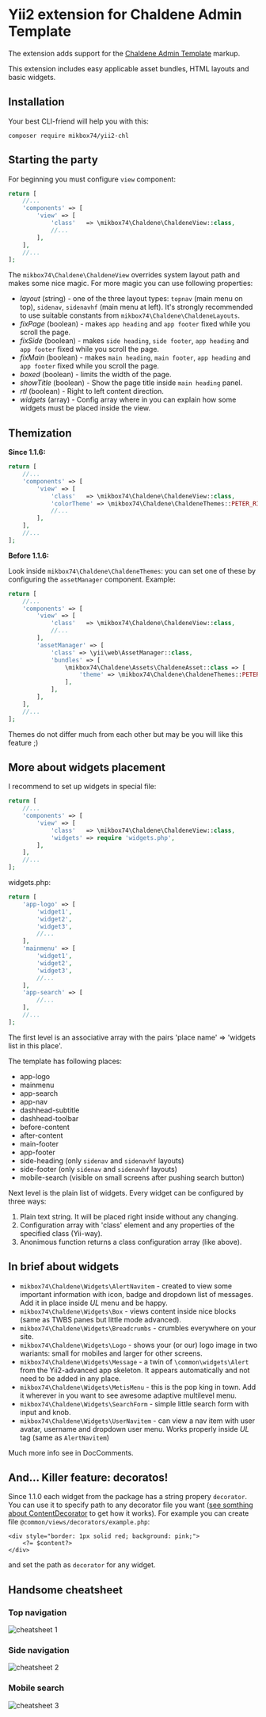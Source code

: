 Yii2 extension for Chaldene Admin Template
=====================================

The extension adds support for the [Chaldene Admin Template](http://chl.onokumus.com/) markup.

This extension includes easy applicable asset bundles, HTML layouts and basic widgets.

Installation
---
Your best CLI-friend will help you with this:

`composer require mikbox74/yii2-chl`

Starting the party
---

For beginning you must configure `view` component:

```php
return [
    //...
    'components' => [
        'view' => [
            'class'   => \mikbox74\Chaldene\ChaldeneView::class,
            //...
        ],
    ],
    //...
];
```

The `mikbox74\Chaldene\ChaldeneView` overrides system layout path and makes some nice magic. For more magic you can use following properties:

*   *layout* (string) - one of the three layout types: `topnav` (main menu on top), `sidenav`, `sidenavhf` (main menu at left). It's strongly recommended to use suitable constants from `mikbox74\Chaldene\ChaldeneLayouts`.
*   *fixPage* (boolean) - makes `app heading` and `app footer` fixed while you scroll the page.
*   *fixSide* (boolean) - makes `side heading`, `side footer`, `app heading` and `app footer` fixed while you scroll the page.
*   *fixMain* (boolean) - makes `main heading`, `main footer`, `app heading` and `app footer` fixed while you scroll the page.
*   *boxed* (boolean) - limits the width of the page.
*   *showTitle* (boolean) - Show the page title inside `main heading` panel.
*   *rtl* (boolean) - Right to left content direction.
*   *widgets* (array) - Config array where in you can explain how some widgets must be placed inside the view.

Themization
---
**Since 1.1.6:**
```php
return [
    //...
    'components' => [
        'view' => [
            'class'   => \mikbox74\Chaldene\ChaldeneView::class,
            'colorTheme' => \mikbox74\Chaldene\ChaldeneThemes::PETER_RIVER,
            //...
        ],
    ],
    //...
];
```

**Before 1.1.6:**

Look inside `mikbox74\Chaldene\ChaldeneThemes`: you can set one of these by configuring the `assetManager` component. Example:

```php
return [
    //...
    'components' => [
        'view' => [
            'class'   => \mikbox74\Chaldene\ChaldeneView::class,
            //...
        ],
        'assetManager' => [
            'class' => \yii\web\AssetManager::class,
            'bundles' => [
                \mikbox74\Chaldene\Assets\ChaldeneAsset::class => [
                    'theme' => \mikbox74\Chaldene\ChaldeneThemes::PETER_RIVER,
                ],
            ],
        ],
    ],
    //...
];
```
Themes do not differ much from each other but may be you will like this feature ;)

More about widgets placement
---
I recommend to set up widgets in special file:


```php
return [
    //...
    'components' => [
        'view' => [
            'class'   => \mikbox74\Chaldene\ChaldeneView::class,
            'widgets' => require 'widgets.php',
        ],
    ],
    //...
];
```

widgets.php:

```php
return [
    'app-logo' => [
        'widget1',
        'widget2',
        'widget3',
        //...
    ],
    'mainmenu' => [
        'widget1',
        'widget2',
        'widget3',
        //...
    ],
    'app-search' => [
        //...
    ],
    //...
];
```

The first level is an associative array with the pairs 'place name' => 'widgets list in this place'.

The template has following places:

*  app-logo
*  mainmenu
*  app-search
*  app-nav
*  dashhead-subtitle
*  dashhead-toolbar
*  before-content
*  after-content
*  main-footer
*  app-footer
*  side-heading (only `sidenav` and `sidenavhf` layouts)
*  side-footer (only `sidenav` and `sidenavhf` layouts)
*  mobile-search (visible on small screens after pushing search button)

Next level is the plain list of widgets. Every widget can be configured by three ways:

1. Plain text string. It will be placed right inside without any changing.
2. Configuration array with 'class' element and any properties of the specified class (Yii-way).
3. Anonimous function returns a class configuration array (like above).

In brief about widgets
---

*  `mikbox74\Chaldene\Widgets\AlertNavitem` - created to view some important information with icon, badge and dropdown list of messages. Add it in place inside _UL_ menu and be happy.
*  `mikbox74\Chaldene\Widgets\Box` - views content inside nice blocks (same as TWBS panes but little mode advanced).
*  `mikbox74\Chaldene\Widgets\Breadcrumbs` - crumbles everywhere on your site.
*  `mikbox74\Chaldene\Widgets\Logo` - shows your (or our) logo image in two wariants: small for mobiles and larger for other screens.
*  `mikbox74\Chaldene\Widgets\Message` - a twin of `\common\widgets\Alert` from the Yii2-advanced app skeleton. It appears automatically and not need to be added in any place.
*  `mikbox74\Chaldene\Widgets\MetisMenu` - this is the pop king in town. Add it wherever in you want to see awesome adaptive multilevel menu.
*  `mikbox74\Chaldene\Widgets\SearchForm` - simple little search form with input and knob.
*  `mikbox74\Chaldene\Widgets\UserNavitem` - can view a nav item with user avatar, username and dropdown user menu. Works properly inside *UL* tag (same as `AlertNavitem`)

Much more info see in DocComments.

And... Killer feature: decoratos!
---

Since 1.1.0 each widget from the package has a string propery `decorator`.
You can use it to specify path to any decorator file you want ([see somthing about ContentDecorator](https://www.yiiframework.com/doc/api/2.0/yii-widgets-contentdecorator) to get how it works). For example you can create file `@common/views/decorators/example.php`:

```
<div style="border: 1px solid red; background: pink;">
    <?= $content?>
</div>
```
and set the path as `decorator` for any widget.

Handsome cheatsheet
---

### Top navigation ###

![cheatsheet 1](docs/widgets1.png)

### Side navigation ###

![cheatsheet 2](docs/widgets2.png)

### Mobile search ###

![cheatsheet 3](docs/widgets3.png)

